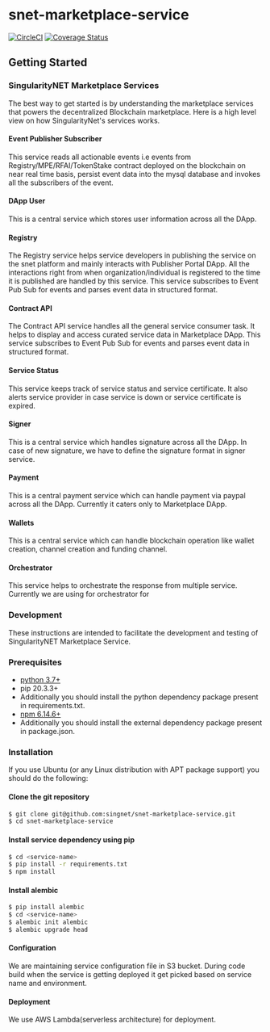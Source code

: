 # snet-marketplace-service

[![CircleCI](https://circleci.com/gh/singnet/snet-cli.svg?style=svg)](https://circleci.com/gh/singnet/snet-marketplace-service)
[![Coverage Status](https://coveralls.io/repos/github/singnet/snet-marketplace-service/badge.svg?branch=master)](https://coveralls.io/github/singnet/snet-marketplace-service?branch=master)
## Getting Started  
### SingularityNET Marketplace Services
The best way to get started is by understanding the marketplace services that powers the decentralized Blockchain marketplace. Here is a high level view on how SingularityNet's services works.
#### Event Publisher Subscriber
This service reads all actionable events i.e events from Registry/MPE/RFAI/TokenStake contract deployed on the blockchain on near real time basis, persist event data into the mysql database and invokes all the subscribers of the event.
#### DApp User
This is a central service which stores user information across all the DApp.
#### Registry
The Registry service helps service developers in publishing the service on the snet platform and mainly interacts with Publisher Portal DApp. All the interactions right from when organization/individual is registered to the time it is published are handled by this service.
This service subscribes to Event Pub Sub for events and parses event data in structured format.
#### Contract API
The Contract API service handles all the general service consumer task. It helps to display and access curated service data in Marketplace DApp.
This service subscribes to Event Pub Sub for events and parses event data in structured format.
#### Service Status
This service keeps track of service status and service certificate. It also alerts service provider in case service is down or service certificate is expired. 
#### Signer
This is a central service which handles signature across all the DApp. In case of new signature, we have to define the signature format in signer service.
#### Payment
This is a central payment service which can handle payment via paypal across all the DApp. Currently it caters only to Marketplace DApp.
#### Wallets
This is a central  service which can handle blockchain operation like wallet creation, channel creation and funding channel.
#### Orchestrator
This service helps to orchestrate the response from multiple service. Currently we are using for orchestrator for 
### Development
These instructions are intended to facilitate the development and testing of SingularityNET Marketplace Service.

### Prerequisites

* [python 3.7+](https://www.python.org/downloads/)
* pip 20.3.3+
* Additionally you should install the python dependency package present in requirements.txt.
* [npm 6.14.6+](#)
* Additionally you should install the external dependency package present in package.json.

### Installation
If you use Ubuntu (or any Linux distribution with APT package support) you should do the following:

#### Clone the git repository
```bash
$ git clone git@github.com:singnet/snet-marketplace-service.git
$ cd snet-marketplace-service
```
#### Install service dependency using pip
```bash
$ cd <service-name>
$ pip install -r requirements.txt
$ npm install
```
#### Install alembic
```bash
$ pip install alembic
$ cd <service-name>
$ alembic init alembic
$ alembic upgrade head
```
#### Configuration
We are maintaining service configuration file in S3 bucket. During code build when the service is getting deployed it get picked based on service name and environment.
#### Deployment
We use AWS Lambda(serverless architecture) for deployment.
